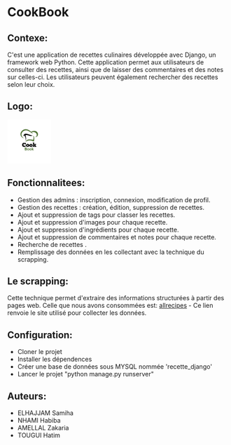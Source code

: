 # CookBook
## Contexe:
 C'est une application de recettes culinaires développée avec Django, un framework web Python. Cette application permet aux utilisateurs de consulter des recettes, ainsi que de laisser des commentaires et des notes sur celles-ci. Les utilisateurs peuvent également rechercher des recettes selon leur choix.
## Logo:
<img src="https://github.com/SAMIHA88/RecipesDjangoScrapping/blob/master/mysite/myapp/static/images/logowithoutback.png" width=100> 


## Fonctionnalitees:

 * Gestion des admins : inscription, connexion, modification de profil.
 * Gestion des recettes : création, édition, suppression de recettes.
 * Ajout et suppression de tags pour classer les recettes.
 * Ajout et suppression d'images pour chaque recette.
 * Ajout et suppression d'ingrédients pour chaque recette.
 * Ajout et suppression de commentaires et notes pour chaque recette.
 * Recherche de recettes .
 * Remplissage des données en les collectant avec la technique du scrapping.
 
 ## Le scrapping:
 Cette technique permet d'extraire des informations structurées à partir des pages web.
 Celle que nous avons consommées est: 
 [allrecipes](https://www.allrecipes.com/) - Ce lien renvoie le site utilisé pour collecter les données.
 
 ## Configuration:
 * Cloner le projet
 * Installer les dépendences
 * Créer une base de données sous MYSQL nommée 'recette_django'
 * Lancer le projet "python manage.py runserver"
 
 ## Auteurs:
 * ELHAJJAM Samiha
 * NHAMI Habiba
 * AMELLAL Zakaria
 * TOUGUI Hatim
 
 
 
 
 
 
 
 
